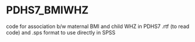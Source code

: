 # PDHS7_BMIWHZ
code for association b/w maternal BMI and child WHZ in PDHS7
.rtf (to read code) and .sps format to use directly in SPSS
